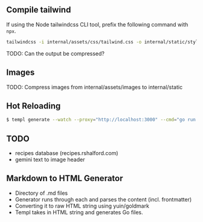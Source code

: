 ## Compile tailwind

If using the Node tailwindcss CLI tool, prefix the following command with `npx`.

```sh
tailwindcss -i internal/assets/css/tailwind.css -o internal/static/styles.css -w
```

TODO: Can the output be compressed?


## Images

TODO: Compress images from internal/assets/images to internal/static


## Hot Reloading

```sh
$ templ generate --watch --proxy="http://localhost:3000" --cmd="go run cmd/server/main.go --port=3000"
```

## TODO

- recipes database (recipes.rshalford.com)
- gemini text to image header

## Markdown to HTML Generator

- Directory of .md files
- Generator runs through each and parses the content (incl. frontmatter)
- Converting it to raw HTML string using yuin/goldmark
- Templ takes in HTML string and generates Go files.
